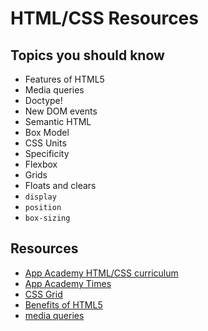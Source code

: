 # HTML/CSS Resources

## Topics you should know

* Features of HTML5
* Media queries
* Doctype!
* New DOM events
* Semantic HTML
* Box Model
* CSS Units
* Specificity
* Flexbox
* Grids
* Floats and clears
* `display`
* `position`
* `box-sizing`

## Resources

* [App Academy HTML/CSS curriculum](https://github.com/appacademy/curriculum/tree/master/html-css)
* [App Academy Times](https://github.com/appacademy/curriculum/tree/master/html-css/projects/aa_times)
* [CSS Grid](https://www.youtube.com/watch?v=7kVeCqQCxlk)
* [Benefits of HTML5](https://tympanus.net/codrops/2011/11/24/top-10-reasons-to-use-html5-right-now/)
* [media queries](https://www.w3schools.com/css/css_rwd_mediaqueries.asp)
